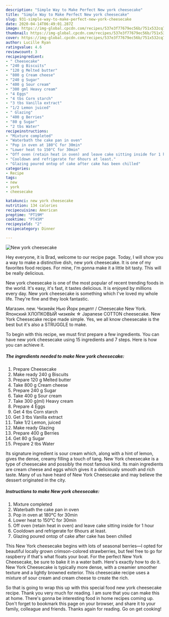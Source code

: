 ```yaml
---
description: "Simple Way to Make Perfect New york cheesecake"
title: "Simple Way to Make Perfect New york cheesecake"
slug: 931-simple-way-to-make-perfect-new-york-cheesecake
date: 2020-04-14T06:49:01.287Z
image: https://img-global.cpcdn.com/recipes/537e3f77679ec56b/751x532cq70/new-york-cheesecake-recipe-main-photo.jpg
thumbnail: https://img-global.cpcdn.com/recipes/537e3f77679ec56b/751x532cq70/new-york-cheesecake-recipe-main-photo.jpg
cover: https://img-global.cpcdn.com/recipes/537e3f77679ec56b/751x532cq70/new-york-cheesecake-recipe-main-photo.jpg
author: Lucille Ryan
ratingvalue: 4.6
reviewcount: 3
recipeingredient:
- " Cheesecake"
- "240 g Biscuits"
- "120 g Melted butter"
- "800 g Cream cheese"
- "240 g Sugar"
- "400 g Sour cream"
- "300 gml Heavy cream"
- "4 Eggs"
- "4 tbs Corn starch"
- "3 tbs Vanilla extract"
- "1/2 Lemon juiced"
- " Glazing"
- "400 g Berries"
- "80 g Sugar"
- "2 tbs Water"
recipeinstructions:
- "Mixture completed"
- "Waterbath the cake pan in oven"
- "Pop in oven at 180°C for 30min"
- "Lower heat to 150°C for 30min"
- "Off oven (retain heat in oven) and leave cake sitting inside for 1 hour"
- "Cooldown and refrigerate for 6hours at least."
- "Glazing poured ontop of cake after cake has been chilled"
categories:
- Recipe
tags:
- new
- york
- cheesecake

katakunci: new york cheesecake 
nutrition: 134 calories
recipecuisine: American
preptime: "PT19M"
cooktime: "PT45M"
recipeyield: "2"
recipecategory: Dinner

---
```



![New york cheesecake](https://img-global.cpcdn.com/recipes/537e3f77679ec56b/751x532cq70/new-york-cheesecake-recipe-main-photo.jpg)

Hey everyone, it is Brad, welcome to our recipe page. Today, I will show you a way to make a distinctive dish, new york cheesecake. It is one of my favorites food recipes. For mine, I'm gonna make it a little bit tasty. This will be really delicious.

New york cheesecake is one of the most popular of recent trending foods in the world. It's easy, it's fast, it tastes delicious. It is enjoyed by millions every day. New york cheesecake is something which I've loved my whole life. They're fine and they look fantastic.

Магазин. new. Чизкейк Нью Йорк рецепт / Cheesecake New York. Японский ХЛОПКОВЫЙ чизкейк ☆ Japanese COTTON cheesecake. New York Cheesecake recipe made simple. Yes, we all know cheesecake is the best but it&#39;s also a STRUGGLE to make.


To begin with this recipe, we must first prepare a few ingredients. You can have new york cheesecake using 15 ingredients and 7 steps. Here is how you can achieve it.

<!--inarticleads1-->

##### The ingredients needed to make New york cheesecake:

1. Prepare  Cheesecake
1. Make ready 240 g Biscuits
1. Prepare 120 g Melted butter
1. Take 800 g Cream cheese
1. Prepare 240 g Sugar
1. Take 400 g Sour cream
1. Take 300 g(ml) Heavy cream
1. Prepare 4 Eggs
1. Get 4 tbs Corn starch
1. Get 3 tbs Vanilla extract
1. Take 1/2 Lemon, juiced
1. Make ready  Glazing
1. Prepare 400 g Berries
1. Get 80 g Sugar
1. Prepare 2 tbs Water


Its signature ingredient is sour cream which, along with a hint of lemon, gives the dense, creamy filling a touch of tang. New York cheesecake is a type of cheesecake and possibly the most famous kind. Its main ingredients are cream cheese and eggs which gives it a deliciously smooth and rich taste. Many of us have heard of New York Cheesecake and may believe the dessert originated in the city. 

<!--inarticleads2-->

##### Instructions to make New york cheesecake:

1. Mixture completed
1. Waterbath the cake pan in oven
1. Pop in oven at 180°C for 30min
1. Lower heat to 150°C for 30min
1. Off oven (retain heat in oven) and leave cake sitting inside for 1 hour
1. Cooldown and refrigerate for 6hours at least.
1. Glazing poured ontop of cake after cake has been chilled


This New York cheesecake begins with lots of seasonal berries—I opted for beautiful locally grown crimson-colored strawberries, but feel free to go for raspberry if that&#39;s what floats your boat. For the perfect New York Cheesecake, be sure to bake it in a water bath. Here&#39;s exactly how to do it. New York Cheesecake is typically more dense, with a creamier smoother texture and a lightly browned exterior. This cheesecake recipe uses a mixture of sour cream and cream cheese to create the rich. 

So that is going to wrap this up with this special food new york cheesecake recipe. Thank you very much for reading. I am sure that you can make this at home. There's gonna be interesting food in home recipes coming up. Don't forget to bookmark this page on your browser, and share it to your family, colleague and friends. Thanks again for reading. Go on get cooking!
